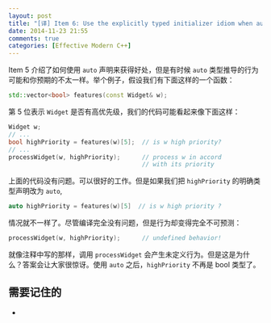 ```yaml
---
layout: post
title: "[译] Item 6: Use the explicitly typed initializer idiom when auto deduces undesired types."
date: 2014-11-23 21:55
comments: true
categories: [Effective Modern C++]
---
```


Item 5 介绍了如何使用 `auto` 声明来获得好处，但是有时候 `auto` 类型推导的行为可能和你预期的不太一样。举个例子，假设我们有下面这样的一个函数：

``` cpp
std::vector<bool> features(const Widget& w);
```

第 5 位表示 `Widget` 是否有高优先级，我们的代码可能看起来像下面这样：

``` cpp
Widget w;
// ...
bool highPriority = features(w)[5];  // is w high priority?
// ...
processWidget(w, highPriority);      // process w in accord
                                     // with its priority
```

上面的代码没有问题。可以很好的工作。但是如果我们把 `highPriority` 的明确类型声明改为 `auto`,

``` cpp
auto highPriority = features(w)[5]  // is w high priority ?
```

情况就不一样了。尽管编译完全没有问题，但是行为却变得完全不可预测：

``` cpp
processWidget(w, highPriority);      // undefined behavior!
```
就像注释中写的那样，调用 `processWidget` 会产生未定义行为。但是这是为什么？答案会让大家很惊讶。使用 `auto` 之后，`highPriority` 不再是 bool 类型了。


## 需要记住的

-
